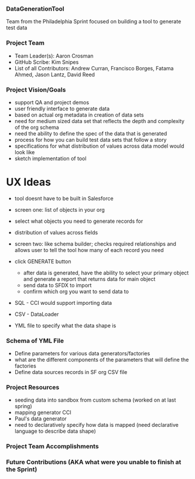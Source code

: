 ### DataGenerationTool
Team from the Philadelphia Sprint focused on building a tool to generate test data

### Project Team
* Team Leader(s): Aaron Crosman
* GitHub Scribe: Kim Snipes
* List of all Contributors: Andrew Curran, Francisco Borges, Fatama Ahmed, Jason Lantz, David Reed


### Project Vision/Goals
* support QA and project demos
* user friendly interface to generate data
* based on actual org metadata in creation of data sets
* need for medium sized data set that reflects the depth and complexity of the org schema
* need the ability to define the spec of the data that is generated
* process for how you can build test data sets that follow a story
* specifications for what distribution of values across data model would look like
* sketch implementation of tool 

# UX Ideas
* tool doesnt have to be built in Salesforce
* screen one: list of objects in your org
* select what objects you need to generate records for
* distribution of values across fields
* screen two: like schema builder; checks required relationships and allows user to tell the tool how many of each record you need
* click GENERATE button
    * after data is generated, have the ability to select your primary object and generate a report that returns data for main object
    * send data to SFDX to import
    * confirm which org you want to send data to
* SQL - CCI would support importing data
* CSV - DataLoader

* YML file to specify what the data shape is

### Schema of YML File
* Define parameters for various data generators/factories
* what are the different components of the parameters that will define the factories
* Define data sources
    records in SF org
    CSV file
    
    


### Project Resources
* seeding data into sandbox from custom schema (worked on at last spring)
* mapping generator CCI
* Paul's data generator
* need to declaratively specify how data is mapped (need declarative language to describe data shape)




### Project Team Accomplishments

### Future Contributions (AKA what were you unable to finish at the Sprint)

